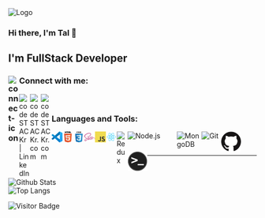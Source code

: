 <img src="https://svgshare.com/i/b3F.svg" alt="Logo" width="250px" />

### Hi there, I'm Tal  👋

## I'm FullStack Developer 

### Connect with me:  <img align="left"  alt="connect-icon" width="22px" src="https://cdn-icons-png.flaticon.com/512/2103/2103633.png">

[<img align="left" alt="codeSTACKr | LinkedIn" width="22px" src="https://cdn-icons.flaticon.com/png/512/3536/premium/3536505.png?token=exp=1633937297~hmac=bb218264a60da1e576500439f9bc30b5" />][linkedin]
[<img align="left" alt="codeSTACKr.com" width="22px" src="https://cdn-icons-png.flaticon.com/512/733/733547.png" />][facebook]
[<img align="left" alt="codeSTACKr.com" width="22px" src="https://cdn-icons-png.flaticon.com/512/732/732200.png" />][gmail]
 <br/>
 ### Languages and Tools:

[<img align="left" alt="Visual Studio Code" width="22px" src="https://raw.githubusercontent.com/github/explore/80688e429a7d4ef2fca1e82350fe8e3517d3494d/topics/visual-studio-code/visual-studio-code.png" />][webdevplaylist]
[<img align="left" alt="HTML5" width="22px" src="https://raw.githubusercontent.com/github/explore/80688e429a7d4ef2fca1e82350fe8e3517d3494d/topics/html/html.png" />][webdevplaylist]
[<img align="left" alt="CSS3" width="22px" src="https://raw.githubusercontent.com/github/explore/80688e429a7d4ef2fca1e82350fe8e3517d3494d/topics/css/css.png" />][cssplaylist]
[<img align="left" alt="Sass" width="22px" src="https://raw.githubusercontent.com/github/explore/80688e429a7d4ef2fca1e82350fe8e3517d3494d/topics/sass/sass.png" />][cssplaylist]
[<img align="left" alt="JavaScript" width="22px" src="https://raw.githubusercontent.com/github/explore/80688e429a7d4ef2fca1e82350fe8e3517d3494d/topics/javascript/javascript.png" />][jsplaylist]
[<img align="left" alt="React" width="22px" src="https://raw.githubusercontent.com/github/explore/80688e429a7d4ef2fca1e82350fe8e3517d3494d/topics/react/react.png" />][reactplaylist]
[<img align="left" alt="Redux" width="22px" src="https://upload.wikimedia.org/wikipedia/commons/4/49/Redux.png" />][reactplaylist]
[<img align="left" alt="Node.js" width="100px"  height="22px" src="https://upload.wikimedia.org/wikipedia/commons/thumb/7/7e/Node.js_logo_2015.svg/1280px-Node.js_logo_2015.svg.png" />][webdevplaylist]
[<img align="left" alt="MongoDB" width="50px" height="40px" src="https://cdn.icon-icons.com/icons2/2415/PNG/512/mongodb_plain_wordmark_logo_icon_146423.png" />][webdevplaylist]
 
[<img align="left" alt="Git" width="40px"  src="https://cdn.iconscout.com/icon/free/png-256/git-1-226092.png" />][webdevplaylist]
[<img align="left" alt="GitHub" width="40px" src="https://raw.githubusercontent.com/github/explore/78df643247d429f6cc873026c0622819ad797942/topics/github/github.png" />][webdevplaylist]
[<img align="left" alt="Terminal" width="40px" src="https://raw.githubusercontent.com/github/explore/80688e429a7d4ef2fca1e82350fe8e3517d3494d/topics/terminal/terminal.png" />][webdevplaylist]
 <br /> 
 <br /> 
 
 ---
 <br /> 

![Github Stats](https://github-readme-stats.vercel.app/api?username=segaltal1&count_private=true&show_icons=true&include_all_commits=true)
 <br /> 
![Top Langs](https://github-readme-stats.vercel.app/api/top-langs/?username=segaltal1&hide=TeX&layout=compact)

![Visitor Badge](https://visitor-badge.laobi.icu/badge?page_id=segaltal1.segaltal1)

[linkedin]: https://www.linkedin.com/in/tal-segal1/
[facebook]: https://www.facebook.com/profile.php?id=100000608010874
[gmail]: mailto:tlsgl62@gmail.com
[webdevplaylist]: https://www.youtube.com/playlist?list=PLkwxH9e_vrAJ0WbEsFA9W3I1W-g_BTsbt
[jsplaylist]: https://www.youtube.com/playlist?list=PLkwxH9e_vrALRJKu7wfXby3MKeflhTu6B
[cssplaylist]: https://www.youtube.com/playlist?list=PLkwxH9e_vrALSdvZuEh6gqQdmDoDIoqz4
[reactplaylist]: https://www.youtube.com/playlist?list=PLkwxH9e_vrAK4TdffpxKY3QGyHCpxFcQ0
